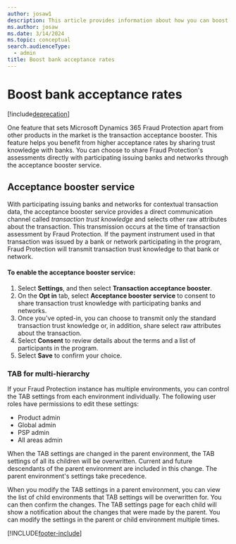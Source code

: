 ```yaml
---
author: josaw1
description: This article provides information about how you can boost bank acceptance rates.
ms.author: josaw
ms.date: 3/14/2024
ms.topic: conceptual
search.audienceType:
  - admin
title: Boost bank acceptance rates
---
```


# Boost bank acceptance rates

[!include[deprecation](includes/deprecation.md)]

One feature that sets Microsoft Dynamics 365 Fraud Protection apart from other products in the market is the transaction acceptance booster. This feature helps you benefit from higher acceptance rates by sharing trust knowledge with banks. You can choose to share Fraud Protection's assessments directly with participating issuing banks and networks through the acceptance booster service. 

## Acceptance booster service

With participating issuing banks and networks for contextual transaction data, the acceptance booster service provides a direct communication channel called *transaction trust knowledge* and selects other raw attributes about the transaction. This transmission occurs at the time of transaction assessment by Fraud Protection. If the payment instrument used in that transaction was issued by a bank or network participating in the program, Fraud Protection will transmit transaction trust knowledge to that bank or network. 


#### To enable the acceptance booster service:

1. Select **Settings**, and then select **Transaction acceptance booster**. 
2. On the **Opt in** tab, select **Acceptance booster service** to consent to share transaction trust knowledge with participating banks and networks. 
3. Once you've opted-in, you can choose to transmit only the standard transaction trust knowledge or, in addition, share select raw attributes about the transaction. 
4. Select **Consent** to review details about the terms and a list of participants in the program. 
5. Select **Save** to confirm your choice.


### TAB for multi-hierarchy

If your Fraud Protection instance has multiple environments, you can control the TAB settings from each environment individually. The following user roles have permissions to edit these settings: 

- Product admin
- Global admin
- PSP admin
- All areas admin

When the TAB settings are changed in the parent environment, the TAB settings of all its children will be overwritten. Current and future descendants of the parent environment are included in this change. The parent environment's settings take precedence. 

When you modify the TAB settings in a parent environment, you can view the list of child environments that TAB settings will be overwritten for. You can then confirm the changes. The TAB settings page for each child will show a notification about the changes that were made by the parent. You can modify the settings in the parent or child environment multiple times. 

[!INCLUDE[footer-include](includes/footer-banner.md)]
